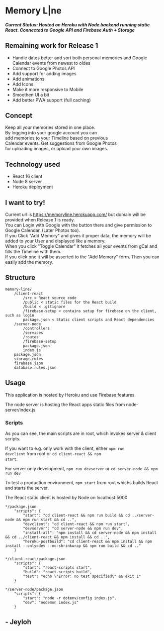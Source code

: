 # Memory L|ne

##### Current Status: Hosted on Heroku with Node backend running static React. Connected to Google API and Firebase Auth + Storage

## Remaining work for Release 1
* Handle dates better and sort both personal memories and Google Calendar events from newest to oldes
* Connect to Google Photos API
* Add support for adding images
* Add animations
* Add Icons
* Make it more responsive to Mobile
* Smoothen UI a bit
* Add better PWA support (full caching)

## Concept
Keep all your memories stored in one place. <br>
By logging into your google account you can <br>
add memories to your Timeline based on previous<br>
Calendar events. Get suggestions from Google Photos<br>
for uploading images, or upload your own images.

## Technology used

* React 16 client
* Node 8 server
* Heroku deployment

## I want to try!

Current url is https://memoryline.herokuapp.com/ but domain will be provided when Release 1 is ready.<br>
You can Login with Google with the button there and give permission to Google Calendar. (Later Photos too).<br>
If you Click "Add Memory" and gives it proper data, the memory will be added to your User and displayed like a memory.<br>
When you click "Toggle Calendar" it fetches all your events from gCal and fills the Timeline with them. <br>
If you click one it will be asserted to the "Add Memory" form. Then you can easily add the memory.<br>


## Structure
```
memory-line/
    /client-react
        /src < React source code 
        /public < static files for the React build
        /build < .gitignore
        /firebase-setup < contains setup for firebase on the client, such as login
        package.json < Static client scripts and React dependencies
    /server-node
        /controllers
        /services
        /routes
        /firebase-setup
        package.json
        index.js
    package.json
    storage.rules
    firebase.json
    database.rules.json
```


## Usage
This application is hosted by Heroku and use Firebase features.

The node server is hosting the React apps static files from node-server/index.js

### Scripts

As you can see, the main scripts are in root, which invokes server & client scripts. 

If you want to e.g. only work with the client, either <code>npm run devclient</code> from root or <code>cd client-react && npm start</code>.

For server only development, <code>npm run devserver</code> or <code>cd server-node && npm run dev</code>

To test a production environment, <code>npm start</code> from root whichs builds React and starts the server. 

The React static client is hosted by Node on localhost:5000

```
*/package.json
    "scripts": {
        "start": "cd client-react && npm run build && cd ../server-node && npm run start && cd ..",
        "devclient": "cd client-react && npm run start",
        "devserver": "cd server-node && npm run dev",
        "install-all": "npm install && cd server-node && npm install && cd ../client-react && npm install && cd ..",
        "heroku-postbuild": "cd client-react && npm install && npm install --only=dev --no-shrinkwrap && npm run build && cd .."
    }

*/client-react/package.json
    "scripts": {
        "start": "react-scripts start",
        "build": "react-scripts build",
        "test": "echo \"Error: no test specified\" && exit 1"
    }

*/server-node/package.json
    "scripts": {
        "start": "node -r dotenv/config index.js",
        "dev": "nodemon index.js"
    }
```

## - Jeyloh 